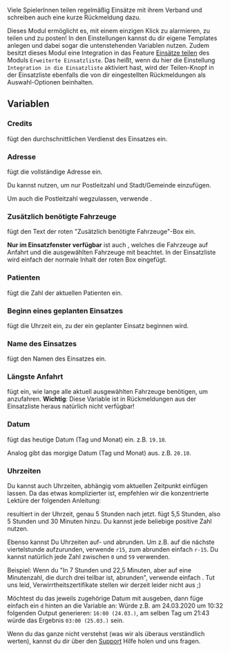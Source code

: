 Viele SpielerInnen teilen regelmäßig Einsätze mit ihrem Verband und schreiben auch eine kurze Rückmeldung dazu.

Dieses Modul ermöglicht es, mit einem einzigen Klick zu alarmieren, zu teilen und zu posten!
In den Einstellungen kannst du dir eigene Templates anlegen und dabei sogar die untenstehenden Variablen nutzen.
Zudem besitzt dieses Modul eine Integration in das Feature [Einsätze teilen](extendedCallList.md#einsatze-teilen) des Moduls `Erweiterte Einsatzliste`. Das heißt, wenn du hier die Einstellung `Integration in die Einsatzliste` aktiviert hast, wird der Teilen-Knopf in der Einsatzliste ebenfalls die von dir eingestellten Rückmeldungen als Auswahl-Optionen beinhalten.

## Variablen

### Credits

<code v-html="'{{credits}}'"></code> fügt den durchschnittlichen Verdienst des Einsatzes ein.

### Adresse

<code v-html="'{{address}}'"></code> fügt die vollständige Adresse ein.

Du kannst <code v-html="'{{city}}'"></code> nutzen, um nur Postleitzahl und Stadt/Gemeinde einzufügen.

Um auch die Postleitzahl wegzulassen, verwende <code v-html="'{{cityWithoutZip}}'"></code>.

### Zusätzlich benötigte Fahrzeuge

<code v-html="'{{remaining}}'"></code> fügt den Text der roten "Zusätzlich benötigte Fahrzeuge"-Box ein.

**Nur im Einsatzfenster verfügbar** ist auch <code v-html="'{{remainingSpecial}}'"></code>, welches die Fahrzeuge auf Anfahrt und die ausgewählten Fahrzeuge mit beachtet. In der Einsatzliste wird einfach der normale Inhalt der roten Box eingefügt.

### Patienten

<code v-html="'{{patients}}'"></code> fügt die Zahl der aktuellen Patienten ein.

### Beginn eines geplanten Einsatzes

<code v-html="'{{beginAt}}'"></code> fügt die Uhrzeit ein, zu der ein geplanter Einsatz beginnen wird.

### Name des Einsatzes

<code v-html="'{{name}}'"></code> fügt den Namen des Einsatzes ein.

### Längste Anfahrt

<code v-html="'{{longestDrive}}'"></code> fügt ein, wie lange alle aktuell ausgewählten Fahrzeuge benötigen, um anzufahren. **Wichtig**: Diese Variable ist in Rückmeldungen aus der Einsatzliste heraus natürlich nicht verfügbar!

### Datum

<code v-html="'{{today}}'"></code> fügt das heutige Datum (Tag und Monat) ein. z.B. `19.10`.

Analog gibt <code v-html="'{{tomorrow}}'"></code> das morgige Datum (Tag und Monat) aus. z.B. `20.10`.

### Uhrzeiten

Du kannst auch Uhrzeiten, abhängig vom aktuellen Zeitpunkt einfügen lassen. Da das etwas komplizierter ist, empfehlen wir die konzentrierte Lektüre der folgenden Anleitung:

<code v-html="'{{now+5}}'"></code> resultiert in der Uhrzeit, genau 5 Stunden nach jetzt. <code v-html="'{{now+5,5}}'"></code> fügt 5,5 Stunden, also 5 Stunden und 30 Minuten hinzu. Du kannst jede beliebige positive Zahl nutzen.

Ebenso kannst Du Uhrzeiten auf- und abrunden. Um z.B. auf die nächste viertelstunde aufzurunden, verwende `r15`, zum abrunden einfach `r-15`. Du kannst natürlich jede Zahl zwischen `0` und `59` verwenden.

Beispiel: Wenn du "In 7 Stunden und 22,5 Minuten, aber auf eine Minutenzahl, die durch drei teilbar ist, abrunden", verwende einfach <code v-html="'{{now+7.266r-3}}'"></code>. Tut uns leid, Verwirrtheitszertifikate stellen wir derzeit leider nicht aus ;)

Möchtest du das jeweils zugehörige Datum mit ausgeben, dann füge einfach ein `d` hinten an die Variable an: <code v-html="'{{now+5r0d}}'"></code> Würde z.B. am 24.03.2020 um 10:32 folgenden Output generieren: `16:00 (24.03.)`, am selben Tag um 21:43 würde das Ergebnis `03:00 (25.03.)` sein.

Wenn du das ganze nicht verstehst (was wir als überaus verständlich werten), kannst du dir über den [Support](/support.md) Hilfe holen und uns fragen.

